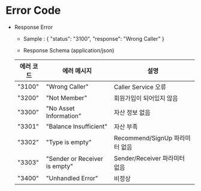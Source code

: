 # Error Code

- Response Error
  
  * Sample : 
  {
      "status": "3100",
      "response": "Wrong Caller"
  }
  
  * Response Schema (application/json)

  에러 코드 | 에러 메시지 | 설명
  ------------ | ------------- | -------------
  "3100" | "Wrong Caller" | Caller Service 오류
  "3200" | "Not Member" | 회원가입이 되어있지 않음
  "3300" | "No Asset Information" | 자산 정보 없음
  "3301" | "Balance Insufficient" | 자산 부족
  "3302" | "Type is empty" | Recommend/SignUp 파라미터 없음
  "3303" | "Sender or Receiver is empty" | Sender/Receiver 파라미터 없음
  "3400" | "Unhandled Error" | 비정상 
